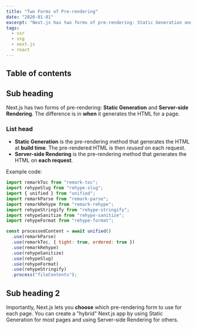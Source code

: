 ```yaml
---
title: "Two Forms of Pre-rendering"
date: "2020-01-01"
excerpt: "Next.js has two forms of pre-rendering: Static Generation and Server-side Rendering. The difference is in **when** it generates the HTML for a page."
tags:
  - ssr
  - ssg
  - next.js
  - react
---
```


## Table of contents

## Sub heading

Next.js has two forms of pre-rendering: **Static Generation** and **Server-side Rendering**. The difference is in **when** it generates the HTML for a page.

### List head

- **Static Generation** is the pre-rendering method that generates the HTML at **build time**. The pre-rendered HTML is then _reused_ on each request.
- **Server-side Rendering** is the pre-rendering method that generates the HTML on **each request**.

Example code:

```js
import remarkToc from "remark-toc";
import rehypeSlug from "rehype-slug";
import { unified } from "unified";
import remarkParse from "remark-parse";
import remarkRehype from "remark-rehype";
import rehypeStringify from "rehype-stringify";
import rehypeSanitize from "rehype-sanitize";
import rehypeFormat from "rehype-format";

const processedContent = await unified()
  .use(remarkParse)
  .use(remarkToc, { tight: true, ordered: true })
  .use(remarkRehype)
  .use(rehypeSanitize)
  .use(rehypeSlug)
  .use(rehypeFormat)
  .use(rehypeStringify)
  .process("fileContents");
```

## Sub heading 2

Importantly, Next.js lets you **choose** which pre-rendering form to use for each page. You can create a "hybrid" Next.js app by using Static Generation for most pages and using Server-side Rendering for others.
